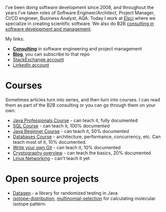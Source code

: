 I’ve been doing software development since 2008, and throughout the years I’ve taken roles of Software Engineer/Architect, Project Manager, CI/CD engineer, Business Analyst, AQA. Today I work at [Elsci](https://elsci.io) where we specialize in creating scientific software. We also do B2B [consulting in software development and management](https://elsci.io/business-model.html).

My links:

* **[Consulting](https://elsci.io/business-model.html)** in software engineering and project management  
* **[Blog](https://github.com/ctapobep/blog/issues)**, you can subscribe to that repo
* [StackExchange account](https://stackexchange.com/users/476019/stanislav-bashkyrtsev?tab=accounts)
* [LinkedIn  account](https://www.linkedin.com/in/stasbashkyrtsev/)

# Сourses

Sometimes articles turn into series, and then turn into courses. I can read them as part of the B2B consulting or you can go through them on your own:

* [Java Professionals Course](https://github.com/qala-io/java-course) \- can teach it, fully documented  
* [SQL Course](https://github.com/qala-io/sql-course) \- can teach it, 100% documented  
* [Java Beginner Course](https://github.com/qala-io/java-beginner-course) \- can teach it, 50% documented  
* [Databases Course](https://github.com/qala-io/db-course) \- architecture, performance, concurrency, etc. Can teach most of it, 10% documented.  
* [Write your own Git](https://github.com/qala-io/write-your-own-git) \- can teach it, 10% documented  
* [Cryptography overview](https://github.com/qala-io/cryptography-overview) \- can teach the basics, 20% documented  
* [Linux Networking](https://github.com/qala-io/networking-course) \- can't teach it yet

# Open source projects

* [Datagen](https://github.com/qala-io/datagen) \- a library for randomized testing in Java  
* [isotope-distribution](https://github.com/elsci-io/isotope-distribution), [multinomial-selection](https://github.com/elsci-io/multinomial-selection) for calculating molecular isotope pattern.
